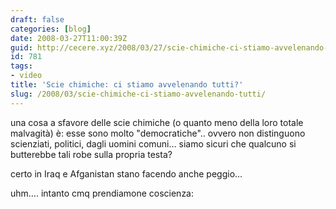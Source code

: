 ```yaml
---
draft: false
categories: [blog]
date: 2008-03-27T11:00:39Z
guid: http://cecere.xyz/2008/03/27/scie-chimiche-ci-stiamo-avvelenando-tutti/
id: 781
tags:
- video
title: 'Scie chimiche: ci stiamo avvelenando tutti?'
slug: /2008/03/scie-chimiche-ci-stiamo-avvelenando-tutti/
---
```

 
una cosa a sfavore delle scie chimiche (o quanto meno della loro totale malvagità) è: esse sono molto "democratiche".. ovvero non distinguono scienziati, politici, dagli uomini comuni… siamo sicuri che qualcuno si butterebbe tali robe sulla propria testa?
  
certo in Iraq e Afganistan stano facendo anche peggio…
  
uhm…. intanto cmq prendiamone coscienza: